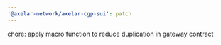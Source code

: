 ```yaml
---
'@axelar-network/axelar-cgp-sui': patch
---
```


chore: apply macro function to reduce duplication in gateway contract
